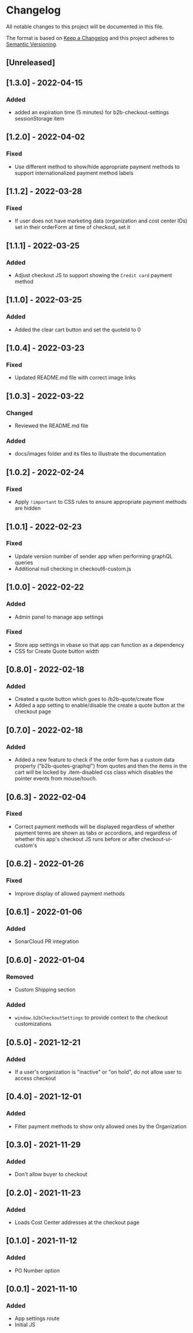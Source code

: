 # Changelog

All notable changes to this project will be documented in this file.

The format is based on [Keep a Changelog](http://keepachangelog.com/en/1.0.0/)
and this project adheres to [Semantic Versioning](http://semver.org/spec/v2.0.0.html).

## [Unreleased]

## [1.3.0] - 2022-04-15

### Added

- added an expiration time (5 minutes) for b2b-checkout-settings sessionStorage item 


## [1.2.0] - 2022-04-02

### Fixed

- Use different method to show/hide appropriate payment methods to support internationalized payment method labels

## [1.1.2] - 2022-03-28

### Fixed

- If user does not have marketing data (organization and cost center IDs) set in their orderForm at time of checkout, set it

## [1.1.1] - 2022-03-25

### Added

- Adjust checkout JS to support showing the `Credit card` payment method

## [1.1.0] - 2022-03-25

### Added

- Added the clear cart button and set the quoteId to 0

## [1.0.4] - 2022-03-23

### Fixed

- Updated README.md file with correct image links

## [1.0.3] - 2022-03-22

### Changed

- Reviewed the README.md file

### Added

- docs/images folder and its files to illustrate the documentation

## [1.0.2] - 2022-02-24

### Fixed

- Apply `!important` to CSS rules to ensure appropriate payment methods are hidden

## [1.0.1] - 2022-02-23

### Fixed

- Update version number of sender app when performing graphQL queries
- Additional null checking in checkout6-custom.js

## [1.0.0] - 2022-02-22

### Added

- Admin panel to manage app settings

### Fixed

- Store app settings in vbase so that app can function as a dependency
- CSS for Create Quote button width

## [0.8.0] - 2022-02-18

### Added

- Created a quote button which goes to /b2b-quote/create flow
- Added a app setting to enable/disable the create a quote button at the checkout page

## [0.7.0] - 2022-02-18

### Added

- Added a new feature to check if the order form has a custom data property ("b2b-quotes-graphql") from quotes and then the items in the cart will be locked by .item-disabled css class which disables the pointer events from mouse/touch.

## [0.6.3] - 2022-02-04

### Fixed

- Correct payment methods will be displayed regardless of whether payment terms are shown as tabs or accordions, and regardless of whether this app's checkout JS runs before or after checkout-ui-custom's

## [0.6.2] - 2022-01-26

### Fixed

- Improve display of allowed payment methods

## [0.6.1] - 2022-01-06

### Added

- SonarCloud PR integration

## [0.6.0] - 2022-01-04

### Removed

- Custom Shipping section

### Added

- `window.b2bCheckoutSettings` to provide context to the checkout customizations

## [0.5.0] - 2021-12-21

### Added

- If a user's organization is "inactive" or "on hold", do not allow user to access checkout

## [0.4.0] - 2021-12-01

### Added

- Filter payment methods to show only allowed ones by the Organization

## [0.3.0] - 2021-11-29

### Added

- Don't allow buyer to checkout

## [0.2.0] - 2021-11-23

### Added

- Loads Cost Center addresses at the checkout page

## [0.1.0] - 2021-11-12

### Added

- PO Number option

## [0.0.1] - 2021-11-10

### Added

- App settings route
- Initial JS
